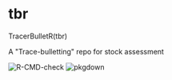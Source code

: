 # tbr
TracerBulletR(tbr)

A "Trace-bulletting" repo for stock assessment

![R-CMD-check](https://github.com/akikirinrin/tbr/workflows/R-CMD-check/badge.svg)
![pkgdown](https://github.com/akikirinrin/tbr/workflows/pkgdown/badge.svg)
